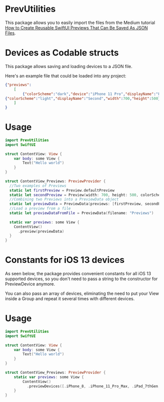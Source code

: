 # PrevUtilities

This package allows you to easily import the files from the Medium tutorial [How to Create Reusable SwiftUI Previews That Can Be Saved As JSON Files](https://medium.com/better-programming/how-to-create-reusable-swiftui-previews-that-can-be-saved-as-json-files-2ca7b42c9ac6). 

# Devices as Codable structs 
This package allows saving and loading devices to a JSON file.

Here's an example file that could be loaded into any project:
```json
{"previews":
	[
		{"colorScheme":"dark","device":"iPhone 11 Pro","displayName":"First"},
{"colorScheme":"light","displayName":"Second","width":700,"height":500}
	]
}
```
# Usage
```swift
import PrevUtilities
import SwiftUI
    
struct ContentView: View {
    var body: some View {
        Text("Hello world")
    }
}
    
struct ContentView_Previews: PreviewProvider {
  //Two examples of Previews
  static let firstPreview = Preview.defaultPreview
  static let secondPreview = Preview(width: 700, height: 500, colorScheme: .light, displayName: "Custom size")
  //Combining two Previews into a PreviewData object
  static let previewData = PreviewData(previews: [firstPreview, secondPreview])
  //Load a preview from a file
  static let previewDataFromFile = PreviewData(filename: "Previews")
  
  static var previews: some View {
    ContentView()
      .preview(previewData)
  }
}
```


# Constants for iOS 13 devices
As seen below, the package provides convenient constants for all iOS 13 supported devices, so you don't need to pass a string to the constructor for PreviewDevice anymore.

You can also pass an array of devices, eliminating the need to put your View inside a Group and repeat it several times with different devices.
# Usage
```swift
import PrevUtilities
import SwiftUI
    
struct ContentView: View {
    var body: some View {
        Text("Hello world")
    }
}
    
struct ContentView_Previews: PreviewProvider {
    static var previews: some View {
        ContentView()
          .previewDevices([.iPhone_8, .iPhone_11_Pro_Max, .iPad_7thGen, .iPad_Pro_12Point9Inch])
    }
}
```
